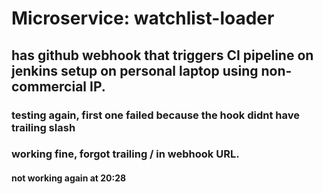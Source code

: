 # Microservice: watchlist-loader
## has github webhook that triggers CI pipeline on jenkins setup on personal laptop using non-commercial IP.
### testing again, first one failed because the hook didnt have trailing slash
### working fine, forgot trailing / in webhook URL.
#### not working again  at 20:28
